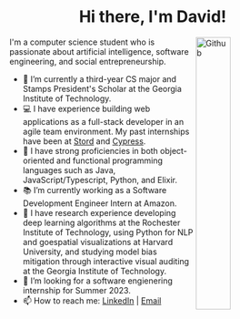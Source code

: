 <h1 align = "center">Hi there, I'm David!
</h1>

<img width="35%" align="right" alt="Github" src="https://user-images.githubusercontent.com/48678280/88862734-4903af80-d201-11ea-968b-9c939d88a37c.gif" />

I'm a computer science student who is passionate about artificial intelligence, software engineering, and social entrepreneurship.

- 🐝  I’m currently a third-year CS major and Stamps President's Scholar at the Georgia Institute of Technology.
- 💻  I have experience building web applications as a full-stack developer in an agile team environment. My past internships have been at [Stord](https://www.stord.com/) and [Cypress](https://www.cypress.io/).
- 💪  I have strong proficiencies in both object-oriented and functional programming languages such as Java, JavaScript/Typescript, Python, and Elixir. 
- 📚  I’m currently working as a Software Development Engineer Intern at Amazon.
- 🔬  I have research experience developing deep learning algorithms at the Rochester Institute of Technology, using Python for NLP and goespatial visualizations at Harvard University, and studying model bias mitigation through interactive visual auditing at the Georgia Institute of Technology.
- 👀  I’m looking for a software engienering internship for Summer 2023. 
- 📫  How to reach me: [LinkedIn](https://www.linkedin.com/in/dmunechika) | [Email](mailto:david.munechika@gatech.edu)

<!--![David's GitHub stats](https://github-readme-stats.vercel.app/api?username=davidmunechika&show_icons=true&theme=dark) -->
